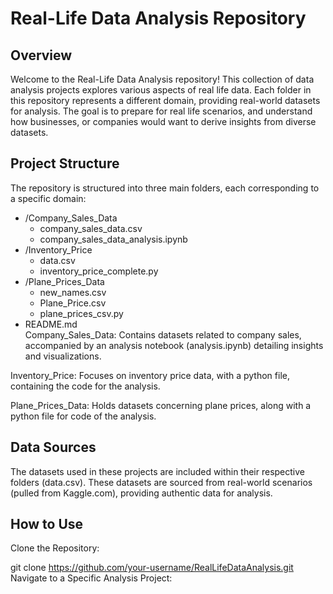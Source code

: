 # Real-Life Data Analysis Repository

## Overview
Welcome to the Real-Life Data Analysis repository! This collection of data analysis projects explores various aspects of real life data. Each folder in this repository represents a different domain, providing real-world datasets for analysis. The goal is to prepare for real life scenarios, and understand how businesses, or companies would want to derive insights from diverse datasets.

## Project Structure
The repository is structured into three main folders, each corresponding to a specific domain:

- /Company_Sales_Data
  - company_sales_data.csv
  - company_sales_data_analysis.ipynb
- /Inventory_Price
  - data.csv
  - inventory_price_complete.py
- /Plane_Prices_Data
  - new_names.csv
  - Plane_Price.csv
  - plane_prices_csv.py
- README.md<br>
Company_Sales_Data: Contains datasets related to company sales, accompanied by an analysis notebook (analysis.ipynb) detailing insights and visualizations.

Inventory_Price: Focuses on inventory price data, with a python file, containing the code for the analysis.

Plane_Prices_Data: Holds datasets concerning plane prices, along with a python file for code of the analysis.


## Data Sources
The datasets used in these projects are included within their respective folders (data.csv). These datasets are sourced from real-world scenarios (pulled from Kaggle.com), providing authentic data for analysis.


## How to Use
Clone the Repository:

git clone https://github.com/your-username/RealLifeDataAnalysis.git
Navigate to a Specific Analysis Project:

